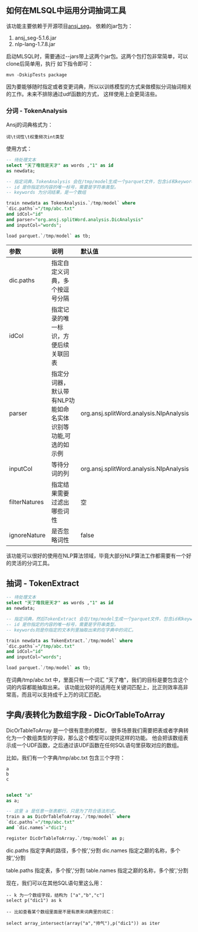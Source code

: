 ## 如何在MLSQL中运用分词抽词工具

该功能主要依赖于开源项目[ansj_seg](https://github.com/NLPchina/ansj_seg)。
依赖的jar包为：

1. ansj_seg-5.1.6.jar
2. nlp-lang-1.7.8.jar 

启动MLSQL时，需要通过--jars带上这两个jar包。这两个包打包非常简单，可以clone后简单用，执行
如下指令即可：

```shell
mvn -DskipTests package 
```

因为要能够随时指定或者变更词典，所以以训练模型的方式来做模拟分词抽词相关的工作。未来不排除通过udf函数的方式，
这样使用上会更简洁些。

### 分词 - TokenAnalysis

Ansj的词典格式为：

```
词\t词性\t权重频次int类型
```

使用方式：

```sql
-- 待处理文本
select "天了噜我是天才" as words ,"1" as id
as newdata;

-- 指定词典，TokenAnalysis 会在/tmp/model生成一个parquet文件，包含id和keywords两个字段。
-- id 是你指定的内容的唯一标号，需要是字符串类型。
-- keywords 为分词结果，是一个数组

train newdata as TokenAnalysis.`/tmp/model` where
`dic.paths`="/tmp/abc.txt"
and idCol="id"
and parser="org.ansj.splitWord.analysis.DicAnalysis"
and inputCol="words";

load parquet.`/tmp/model` as tb;

```

|参数|说明|默认值|
|:---|:---|:---|
|dic.paths|指定自定义词典，多个按逗号分隔||
|idCol|指定记录的唯一标识，方便后续关联回表||
|parser|指定分词器，默认带有NLP功能如命名实体识别等功能,可选的如示例|org.ansj.splitWord.analysis.NlpAnalysis|
|inputCol|等待分词的列|org.ansj.splitWord.analysis.NlpAnalysis|
|filterNatures|指定结果需要过滤出哪些词性|空|
|ignoreNature|是否忽略词性|false|

该功能可以很好的使用在NLP算法领域，毕竟大部分NLP算法工作都需要有一个好的灵活的分词工具。

## 抽词 - TokenExtract


```sql
-- 待处理文本
select "天了噜我是天才" as words ,"1" as id
as newdata;

-- 指定词典，然后TokenExtract 会在/tmp/model生成一个parquet文件，包含id和keywords两个字段。
-- id 是你指定的内容的唯一标号，需要是字符串类型。
-- keywords则是你指定的文本列里抽取出来的在字典中的词汇。

train newdata as TokenExtract.`/tmp/model` where
`dic.paths`="/tmp/abc.txt"
and idCol="id"
and inputCol="words";

load parquet.`/tmp/model` as tb;
```

在词典/tmp/abc.txt 中，里面只有一个词汇 "天了噜"，我们的目标是要包含这个词的内容都能抽取出来。
该功能比较好的适用在关键词匹配上，比正则效率高非常高，而且可以支持成千上万的词汇匹配。

## 字典/表转化为数组字段 - DicOrTableToArray

DicOrTableToArray 是一个很有意思的模型，
很多场景我们需要把表或者字典转化为一个数组类型的字段，那么这个模型可以提供这样的功能。
他会把该数组表示成一个UDF函数，之后通过该UDF函数在任何SQL语句里获取对应的数组。



比如，我们有一个字典/tmp/abc.txt 包含三个字符：

```
a
b
c
```



```sql
 
select "a" 
as a;

-- 这里 a 是任意一张表都行，只是为了符合语法形式。
train a as DicOrTableToArray.`/tmp/model` where 
`dic.paths`="/tmp/abc.txt" 
and `dic.names`="dic1";

register DicOrTableToArray.`/tmp/model` as p;
```

dic.paths 指定字典的路径，多个按','分割
dic.names 指定之巅的名称，多个按','分割

table.paths 指定表，多个按','分割
table.names 指定之巅的名称，多个按','分割

现在，我们可以在其他SQL语句里这么用：

```
-- k 为一个数组字段，结构为 ["a","b","c"]
select p("dic1") as k

-- 比如查看某个数组里面是不是有原来词典里的词汇：

select array_intersect(array("a","帅气"),p("dic1")) as iter

```